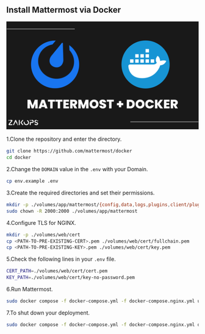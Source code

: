 ## Install Mattermost via Docker

![Mattermost](https://raw.githubusercontent.com/zakery1369/pics/master/Mattermost.png)

1.Clone the repository and enter the directory.

```bash
git clone https://github.com/mattermost/docker
cd docker
```

2.Change the `DOMAIN` value in the `.env` with your Domain.

```bash
cp env.example .env
```

3.Create the required directories and set their permissions.

```bash
mkdir -p ./volumes/app/mattermost/{config,data,logs,plugins,client/plugins,bleve-indexes}
sudo chown -R 2000:2000 ./volumes/app/mattermost
```

4.Configure TLS for NGINX.

```bash
mkdir -p ./volumes/web/cert
cp <PATH-TO-PRE-EXISTING-CERT>.pem ./volumes/web/cert/fullchain.pem
cp <PATH-TO-PRE-EXISTING-KEY>.pem ./volumes/web/cert/key.pem
```

5.Check the following lines in your `.env` file.

```bash
CERT_PATH=./volumes/web/cert/cert.pem
KEY_PATH=./volumes/web/cert/key-no-password.pem
```

6.Run Mattermost.

```bash
sudo docker compose -f docker-compose.yml -f docker-compose.nginx.yml up -d
```

7.To shut down your deployment.

```bash
sudo docker compose -f docker-compose.yml -f docker-compose.nginx.yml down
```
